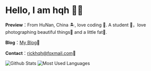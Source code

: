 # Hello, I am hqh 👏🏻

**Preview**：From HuNan, China 🏝, love coding 🐍. A student 🏫，love photographing beautiful things🌿 and a little fat🍔.

**Blog**：[My Blog](https://rickblog.icu)🧑‍

**Contact**：rickhqh@foxmail.com👀
<!---
rickhqh/rickhqh is a ✨ special ✨ repository because its `README.md` (this file) appears on your GitHub profile.
You can click the Preview link to take a look at your changes.
--->
![Github Stats](https://github-readme-stats.vercel.app/api?username=rickhqh&show_icons=true&theme=dark&count_private=true)
![Most Used Languages](https://github-readme-stats.vercel.app/api/top-langs/?username=rickhqh&theme=dark&layout=compact)


